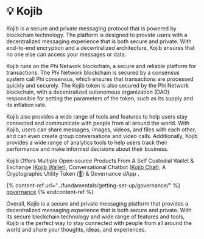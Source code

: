 # 💡 Kojib

Kojib is a secure and private messaging protocol that is powered by blockchain technology. The platform is designed to provide users with a decentralized messaging experience that is both secure and private. With end-to-end encryption and a decentralized architecture, Kojib ensures that no one else can access your messages or data.

Kojib runs on the Phi Network blockchain, a secure and reliable platform for transactions. The Phi Network blockchain is secured by a consensus system call Phi consensus, which ensures that transactions are processed quickly and securely. The Kojib token is also secured by the Phi Network blockchain, with a decentralized autonomous organization (DAO) responsible for setting the parameters of the token, such as its supply and its inflation rate.

Kojib also provides a wide range of tools and features to help users stay connected and communicate with people from all around the world. With Kojib, users can share messages, images, videos, and files with each other, and can even create group conversations and video calls. Additionally, Kojib provides a wide range of analytics tools to help users track their performance and make informed decisions about their business.

Kojib Offers Multiple Open-source Products From A Self Custodial Wallet & Exchange ([Kojib Wallet](https://wallet.kojib.com)), Conversational Chatbot ([Kojib Chat](https://kojib.chat)), A Cryptographic Utility Token ([💬](https://app.phi.exchange/info/token/0x1e3c681cef5ee05112187f61d21401310f8eba21)) & Governance dApp .

{% content-ref url="../fundamentals/getting-set-up/governance/" %}
[governance](../fundamentals/getting-set-up/governance/)
{% endcontent-ref %}

Overall, Kojib is a secure and private messaging platform that provides a decentralized messaging experience that is both secure and private. With its secure blockchain technology and wide range of features and tools, Kojib is the perfect way to stay connected with people from all around the world and share your thoughts, ideas, and experiences.
